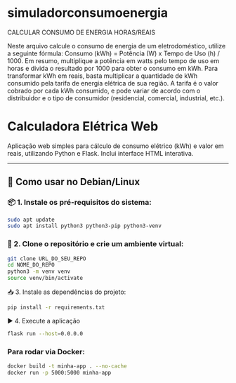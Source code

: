 # simuladorconsumoenergia
CALCULAR CONSUMO DE ENERGIA HORAS/REAIS

Neste arquivo calcule o consumo de energia de um eletrodoméstico, utilize a seguinte fórmula: Consumo (kWh) = Potência (W) x Tempo de Uso (h) / 1000. Em resumo, multiplique a potência em watts pelo tempo de uso em horas e divida o resultado por 1000 para obter o consumo em kWh. Para transformar kWh em reais, basta multiplicar a quantidade de kWh consumido pela tarifa de energia elétrica de sua região. A tarifa é o valor cobrado por cada kWh consumido, e pode variar de acordo com o distribuidor e o tipo de consumidor (residencial, comercial, industrial, etc.).


# Calculadora Elétrica Web

Aplicação web simples para cálculo de consumo elétrico (kWh) e valor em reais, utilizando Python e Flask. Inclui interface HTML interativa.

---

## 🚀 Como usar no Debian/Linux

### 📦 1. Instale os pré-requisitos do sistema:

```bash
sudo apt update
sudo apt install python3 python3-pip python3-venv
```
### 🔁 2. Clone o repositório e crie um ambiente virtual:
```bash
git clone URL_DO_SEU_REPO
cd NOME_DO_REPO
python3 -m venv venv
source venv/bin/activate
```
📥 3. Instale as dependências do projeto:
```bash
pip install -r requirements.txt
```
▶️ 4. Execute a aplicação
```bash
flask run --host=0.0.0.0
```
### Para rodar via Docker:
```bash
docker build -t minha-app . --no-cache
docker run -p 5000:5000 minha-app
```
